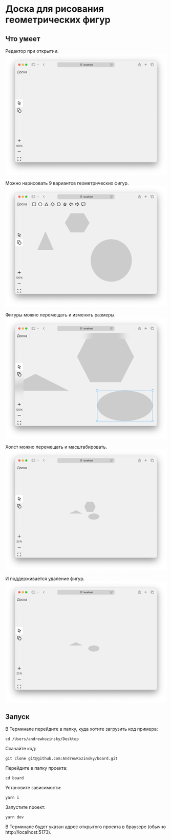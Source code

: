 # Доска для рисования геометрических фигур

## Что умеет

Редактор при открытии.
![Пустой экран редактора](readme/empty-screen.webp)

Можно нарисовать 9 вариантов геометрических фигур.
![Пустой экран редактора](readme/draw-fugures.webp)

Фигуры можно перемещать и изменять размеры.
![Пустой экран редактора](readme/transform-figures.webp)

Холст можно перемещать и масштабировать.
![Пустой экран редактора](readme/scale.webp)

И поддерживается удаление фигур.
![Пустой экран редактора](readme/remove.webp)


## Запуск

В Терминале перейдите в папку, куда хотите загрузить код примера:
```
cd /Users/andrewkozinsky/Desktop
```

Скачайте код:
```
git clone git@github.com:AndrewKozinsky/board.git
```

Перейдите в папку проекта:
```
cd board
```

Установите зависимости:
```
yarn i
```

Запустите проект:
```
yarn dev
```

В Терминале будет указан адрес открытого проекта в браузере (обычно http://localhost:5173).
